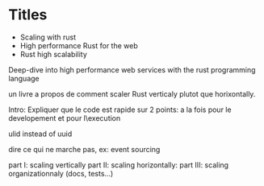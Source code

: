 # Titles

* Scaling with rust
* High performance Rust for the web
* Rust high scalability

Deep-dive into high performance web services with the rust programming language

un livre a propos de comment scaler Rust verticaly plutot que horixontally.

Intro: Expliquer que le code est rapide sur 2 points: a la fois pour le developement
et pour l\execution

ulid instead of uuid

dire ce qui ne marche pas, ex: event sourcing

part I: scaling vertically
part II: scaling horizontally:
part III: scaling organizationnaly (docs, tests...)
